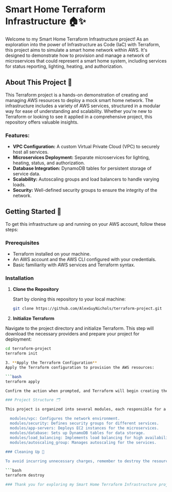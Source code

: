 # Smart Home Terraform Infrastructure 🏠✨

Welcome to my Smart Home Terraform Infrastructure project! As an exploration into the power of Infrastructure as Code (IaC) with Terraform, this project aims to simulate a smart home network within AWS. It's designed to demonstrate how to provision and manage a network of microservices that could represent a smart home system, including services for status reporting, lighting, heating, and authorization.

## About This Project 📖

This Terraform project is a hands-on demonstration of creating and managing AWS resources to deploy a mock smart home network. The infrastructure includes a variety of AWS services, structured in a modular way for ease of understanding and scalability. Whether you're new to Terraform or looking to see it applied in a comprehensive project, this repository offers valuable insights.

### Features:

- **VPC Configuration:** A custom Virtual Private Cloud (VPC) to securely host all services.
- **Microservices Deployment:** Separate microservices for lighting, heating, status, and authorization.
- **Database Integration:** DynamoDB tables for persistent storage of service data.
- **Scalability:** Autoscaling groups and load balancers to handle varying loads.
- **Security:** Well-defined security groups to ensure the integrity of the network.

## Getting Started 🚀

To get this infrastructure up and running on your AWS account, follow these steps:

### Prerequisites

- Terraform installed on your machine.
- An AWS account and the AWS CLI configured with your credentials.
- Basic familiarity with AWS services and Terraform syntax.

### Installation

1. **Clone the Repository**

   Start by cloning this repository to your local machine:

   ```bash
   git clone https://github.com/AlexGuyNichols/terraform-project.git
2. **Initialize Terraform**

Navigate to the project directory and initialize Terraform. This step will download the necessary providers and prepare your project for deployment:

```bash
cd terraform-project
terraform init

3. **Apply the Terraform Configuration**
Apply the Terraform configuration to provision the AWS resources:

```bash
terraform apply

Confirm the action when prompted, and Terraform will begin creating the infrastructure.

### Project Structure 🗂

This project is organized into several modules, each responsible for a different aspect of the smart home network. Here's a brief overview:

  modules/vpc: Configures the network environment.
  modules/security: Defines security groups for different services.
  modules/app-servers: Deploys EC2 instances for the microservices.
  modules/database: Sets up DynamoDB tables for data storage.
  modules/load_balancing: Implements load balancing for high availability.
  modules/autoscaling_group: Manages autoscaling for the services.
  
### Cleaning Up 🧽

To avoid incurring unnecessary charges, remember to destroy the resources once you're done:

```bash
terraform destroy

### Thank you for exploring my Smart Home Terraform Infrastructure project. I hope it provides you with a solid foundation for your own Terraform and AWS adventures!
